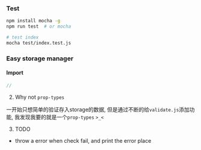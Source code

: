 ### Test

```sh
npm install mocha -g
npm run test  # or mocha

# test index
mocha test/index.test.js
```

### Easy storage manager


#### Import

```js
//

```

2. Why not `prop-types`

一开始只想简单的验证存入storage的数据, 但是通过不断的给`validate.js`添加功能, 我发现我要的就是一个`prop-types` `>_<`

3. TODO
  - throw a error when check fail, and print the error place
